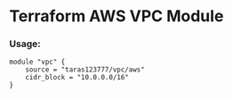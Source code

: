 # Terraform AWS VPC Module

### Usage:
```
module "vpc" {
    source = "taras123777/vpc/aws"
    cidr_block = "10.0.0.0/16"
}
```